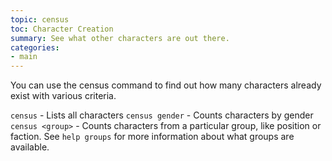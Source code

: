 ```yaml
---
topic: census
toc: Character Creation
summary: See what other characters are out there.
categories:
- main
---
```

You can use the census command to find out how many characters already exist with various criteria.

`census` - Lists all characters
`census gender` - Counts characters by gender
`census <group>` - Counts characters from a particular group, like position
       or faction.  See `help groups` for more information about what groups are
       available.
